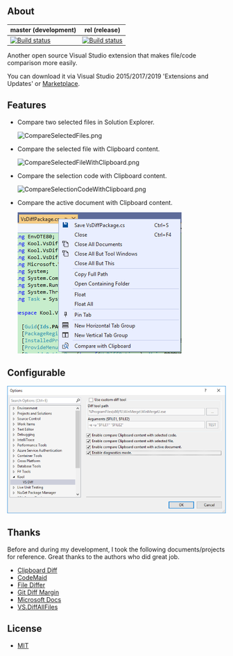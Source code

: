 ## About

 master (development)                                         | rel (release)                                                
 ------------------------------------------------------------ | ------------------------------------------------------------ 
 [![Build status](https://ci.appveyor.com/api/projects/status/q0ipkukkvnsj3dss/branch/master?svg=true)](https://ci.appveyor.com/project/heku/kool-vsdiff/branch/master) | [![Build status](https://ci.appveyor.com/api/projects/status/q0ipkukkvnsj3dss/branch/rel?svg=true)](https://ci.appveyor.com/project/heku/kool-vsdiff/branch/rel) 

Another open source Visual Studio extension that makes file/code comparison more easily.

You can download it via Visual Studio 2015/2017/2019 'Extensions and Updates' or [Marketplace](https://marketplace.visualstudio.com/items?itemName=iheku.VsDiff).

## Features
- Compare two selected files in Solution Explorer.

    ![CompareSelectedFiles.png](Images/CompareSelectedFiles.png)

- Compare the selected file with Clipboard content.

    ![CompareSelectedFileWithClipboard.png](Images/CompareSelectedFileWithClipboard.png)

- Compare the selection code with Clipboard content.

    ![CompareSelectionCodeWithClipboard.png](Images/CompareSelectionCodeWithClipboard.png)

- Compare the active document with Clipboard content.

    ![CompareActiveDocumentWithClipboard.png](Images/CompareActiveDocumentWithClipboard.png)

## Configurable
![Configuration.png](Images/Configuration.png)

## Thanks

Before and during my development, I took the following documents/projects for reference. Great thanks to the authors who did great job.

- [Clipboard Diff](https://github.com/einaregilsson/ClipboardDiff)
- [CodeMaid](https://github.com/codecadwallader/codemaid)
- [File Differ](https://github.com/madskristensen/FileDiffer)
- [Git Diff Margin](https://github.com/laurentkempe/GitDiffMargin)
- [Microsoft Docs](https://docs.microsoft.com/en-us/visualstudio/extensibility/)
- [VS.DiffAllFiles](https://github.com/deadlydog/VS.DiffAllFiles)

## License

- [MIT](LICENSE)